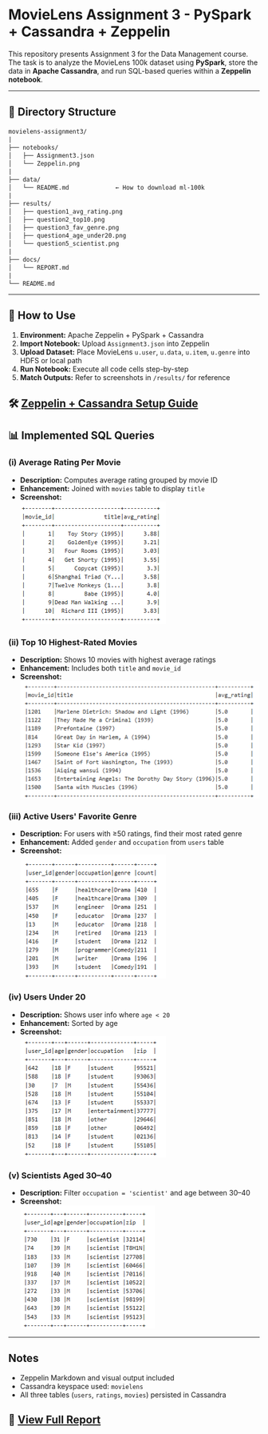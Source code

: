 # MovieLens Assignment 3 - PySpark + Cassandra + Zeppelin

This repository presents Assignment 3 for the Data Management course. The task is to analyze the MovieLens 100k dataset using **PySpark**, store the data in **Apache Cassandra**, and run SQL-based queries within a **Zeppelin notebook**.

---

## 📂 Directory Structure

```
movielens-assignment3/
|
├── notebooks/              
│   ├── Assignment3.json     
│   └── Zeppelin.png          
|
├── data/                    
│   └── README.md             ← How to download ml-100k
|
├── results/                 
│   ├── question1_avg_rating.png
│   ├── question2_top10.png
│   ├── question3_fav_genre.png
│   ├── question4_age_under20.png
│   └── question5_scientist.png
|
├── docs/
│   └── REPORT.md             
|
└── README.md
```

---

## 🚀 How to Use

1. **Environment:** Apache Zeppelin + PySpark + Cassandra
2. **Import Notebook:** Upload `Assignment3.json` into Zeppelin
3. **Upload Dataset:** Place MovieLens `u.user`, `u.data`, `u.item`, `u.genre` into HDFS or local path
4. **Run Notebook:** Execute all code cells step-by-step
5. **Match Outputs:** Refer to screenshots in `/results/` for reference

🛠 [Zeppelin + Cassandra Setup Guide](docs/INSTALL.md)
---

## 📊 Implemented SQL Queries

### (i) Average Rating Per Movie
- **Description:** Computes average rating grouped by movie ID
- **Enhancement:** Joined with `movies` table to display `title`
- **Screenshot:**  
![](screenshots/1-movie-average-ratings.png)

### (ii) Top 10 Highest-Rated Movies
- **Description:** Shows 10 movies with highest average ratings
- **Enhancement:** Includes both `title` and `movie_id`
- **Screenshot:**    
![](screenshots/2-top-10-highest-rated-movies.png)

### (iii) Active Users' Favorite Genre
- **Description:** For users with ≥50 ratings, find their most rated genre
- **Enhancement:** Added `gender` and `occupation` from `users` table
- **Screenshot:**  
![](screenshots/3-user-favorite-genre-by-ratings.png)

### (iv) Users Under 20
- **Description:** Shows user info where `age < 20`
- **Enhancement:** Sorted by age
- **Screenshot:**  
![](screenshots/4-users-under-20.png)

### (v) Scientists Aged 30–40
- **Description:** Filter `occupation = 'scientist'` and age between 30–40
- **Screenshot:**  
![](screenshots/5-scientists-aged-30-40.png)

---

##  Notes

- Zeppelin Markdown and visual output included
- Cassandra keyspace used: `movielens`
- All three tables (`users`, `ratings`, `movies`) persisted in Cassandra

📄 [View Full Report](docs/REPORT.md)  
---



